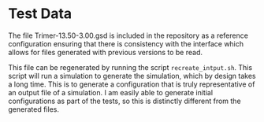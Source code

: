 Test Data
=========

The file Trimer-13.50-3.00.gsd is included in the repository as a reference configuration ensuring
that there is consistency with the interface which allows for files generated with previous versions
to be read.

This file can be regenerated by running the script `recreate_intput.sh`. This script will run a
simulation to generate the simulation, which by design takes a long time. This is to generate a
configuration that is truly representative of an output file of a simulation. I am easily able to
generate initial configurations as part of the tests, so this is distinctly different from the
generated files.

